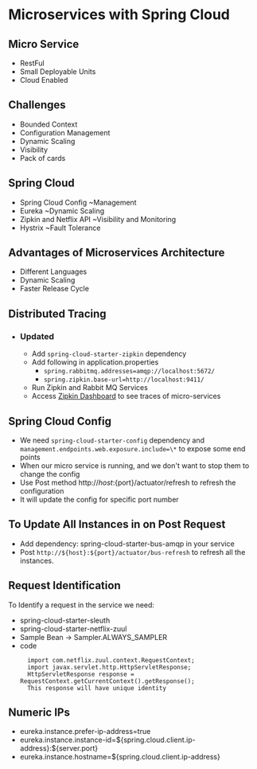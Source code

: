 # Microservices with Spring Cloud

Micro Service
-------------
- RestFul
- Small Deployable Units
- Cloud Enabled

Challenges
----------
- Bounded Context
- Configuration Management
- Dynamic Scaling
- Visibility
- Pack of cards

Spring Cloud
------------
- Spring Cloud Config ~Management
- Eureka ~Dynamic Scaling
- Zipkin and Netflix API ~Visibility and Monitoring
- Hystrix ~Fault Tolerance

Advantages of Microservices Architecture
----------------------------------------
- Different Languages
- Dynamic Scaling
- Faster Release Cycle

Distributed Tracing
-------------------
- ### Updated
    - Add `spring-cloud-starter-zipkin` dependency
    - Add following in application.properties
        - `spring.rabbitmq.addresses=amqp://localhost:5672/`
        - `spring.zipkin.base-url=http://localhost:9411/`
    - Run Zipkin and Rabbit MQ Services
    - Access [Zipkin Dashboard](http://localhost:9411/zipkin/) to see traces of micro-services
    
Spring Cloud Config
-------------------
- We need `spring-cloud-starter-config` dependency and ` management.endpoints.web.exposure.include=\*` to expose some end points
-  When our micro service is running, and we don't want to stop them
    to change the config
-  Use Post method http://${host}:${port}/actuator/refresh to refresh the configuration
-  It will update the config for specific port number

To Update All Instances in on Post Request
-----------------------------------------

-  Add dependency: spring-cloud-starter-bus-amqp in your service
-  Post `http://${host}:${port}/actuator/bus-refresh` to refresh all the
    instances.

Request Identification
----------------------
To Identify a request in the service we need:

-  spring-cloud-starter-sleuth
-  spring-cloud-starter-netflix-zuul
-  Sample Bean -\> Sampler.ALWAYS\_SAMPLER
- code
    ```
      import com.netflix.zuul.context.RequestContext;
      import javax.servlet.http.HttpServletResponse;
      HttpServletResponse response = RequestContext.getCurrentContext().getResponse();
      This response will have unique identity
    ```


Numeric IPs
-----------
-  eureka.instance.prefer-ip-address=true
-  eureka.instance.instance-id=\${spring.cloud.client.ip-address}:\${server.port}
-  eureka.instance.hostname=\${spring.cloud.client.ip-address}

